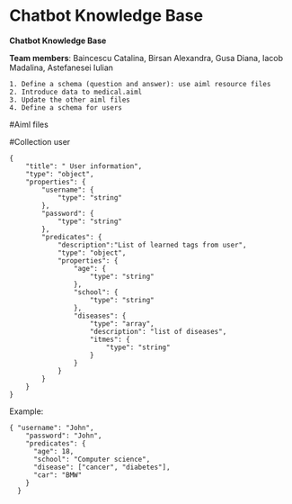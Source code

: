 # Chatbot Knowledge Base

<b>Chatbot Knowledge Base</b>

__Team members__: Baincescu Catalina, Birsan Alexandra, Gusa Diana, Iacob Madalina, Astefanesei Iulian

	1. Define a schema (question and answer): use aiml resource files
	2. Introduce data to medical.aiml
	3. Update the other aiml files
	4. Define a schema for users
	

#Aiml files
	
#Collection user	

	{
		"title": " User information",
		"type": "object",
		"properties": {
			"username": {
				"type": "string"
			},
			"password": {
				"type": "string"
			},
			"predicates": {
				"description":"List of learned tags from user",
				"type": "object",
				"properties": {
					"age": {
						"type": "string"
					},
					"school": {
						"type": "string"
					},
					"diseases": {
						"type": "array",
						"description": "list of diseases",
						"itmes": {
							"type": "string"
						}
					}
				}
			}
		}
	}

Example:

	{ "username": "John",
	    "password": "John",
	    "predicates": {
	      "age": 18,
	      "school": "Computer science",
	      "disease": ["cancer", "diabetes"],
	      "car": "BMW"
	    }
	  }
